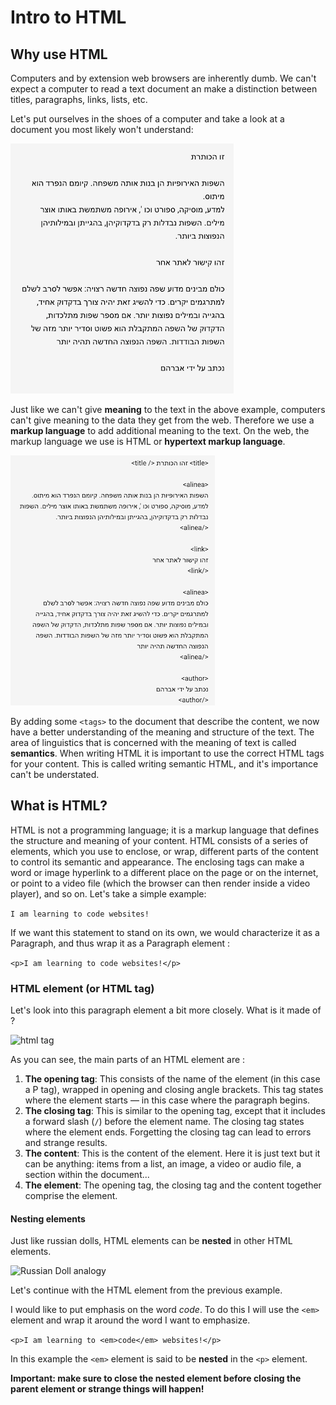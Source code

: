 # Intro to HTML

## Why use HTML

Computers and by extension web browsers are inherently dumb. We can't expect a computer to read a text document an make a distinction between titles, paragraphs, links, lists, etc.

Let's put ourselves in the shoes of a computer and take a look at a document you most likely won't understand:

![text in hebrew](./assets/hebrew.png)

Just like we can't give **meaning** to the text in the above example, computers can't give meaning to the data they get from the web. Therefore we use a **markup language** to add additional meaning to the text. On the web, the markup language we use is HTML or **hypertext markup language**.

![text in hebrew with markup](./assets/hebrew-markup.png)

By adding some `<tags>` to the document that describe the content, we now have a better understanding of the meaning and structure of the text. The area of linguistics that is concerned with the meaning of text is called **semantics**.
When writing HTML it is important to use the correct HTML tags for your content. This is called writing semantic HTML, and it's importance can't be understated.

## What is HTML?

HTML is not a programming language; it is a markup language that defines the structure and meaning of your content. HTML consists of a series of elements, which you use to enclose, or wrap, different parts of the content to control its semantic and appearance. The enclosing tags can make a word or image hyperlink to a different place on the page or on the internet, or point to a video file (which the browser can then render inside a video player), and so on.  Let's take a simple example:

```I am learning to code websites!```

If we want this statement to stand on its own, we would characterize it as a Paragraph, and thus wrap it as a Paragraph element :

```<p>I am learning to code websites!</p>```

### HTML element (or HTML tag)

Let's look into this paragraph element a bit more closely. What is it made of ?

![html tag](./assets/grumpy-cat-small.png)

As you can see, the main parts of an HTML element are :

1. **The opening tag**: This consists of the name of the element (in this case a P tag), wrapped in opening and closing angle brackets. This tag states where the element starts — in this case where the paragraph begins.
2. **The closing tag**: This is similar to the opening tag, except that it includes a forward slash (`/`) before the element name. The closing tag states where the element ends. Forgetting the closing tag can lead to errors and strange results.
3. **The content**: This is the content of the element. Here it is just text but it can be anything: items from a list, an image, a video or audio file, a section within the document...
4. **The element**: The opening tag, the closing tag and the content together comprise the element.


#### Nesting elements

Just like russian dolls, HTML elements can be **nested** in other HTML elements.

![Russian Doll analogy](./assets/russian-doll-html.jpg)

Let's continue with the HTML element from the previous example.

I would like to put emphasis on the word *code*. To do this I will use the `<em>` element and wrap it around the word I want to emphasize.

```<p>I am learning to <em>code</em> websites!</p>```

In this example the `<em>` element is said to be **nested** in the `<p>` element.

**Important: make sure to close the nested element before closing the parent element or strange things will happen!**
